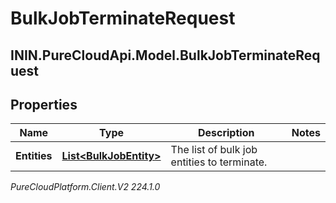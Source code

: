 # BulkJobTerminateRequest

## ININ.PureCloudApi.Model.BulkJobTerminateRequest

## Properties

|Name | Type | Description | Notes|
|------------ | ------------- | ------------- | -------------|
| **Entities** | [**List&lt;BulkJobEntity&gt;**](BulkJobEntity) | The list of bulk job entities to terminate. | |



_PureCloudPlatform.Client.V2 224.1.0_
